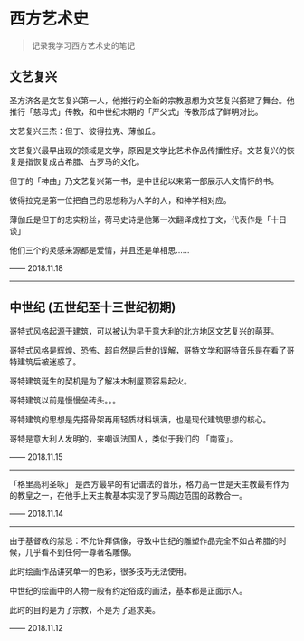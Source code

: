 # 西方艺术史

> 记录我学习西方艺术史的笔记

## 文艺复兴

圣方济各是文艺复兴第一人，他推行的全新的宗教思想为文艺复兴搭建了舞台。他推行「慈母式」传教，和中世纪末期的「严父式」传教形成了鲜明对比。

文艺复兴三杰：但丁、彼得拉克、薄伽丘。

文艺复兴最早出现的领域是文学，原因是文学比艺术作品传播性好。文艺复兴的恢复是指恢复成古希腊、古罗马的文化。

但丁的「神曲」乃文艺复兴第一书，是中世纪以来第一部展示人文情怀的书。

彼得拉克是第一位把自己的思想称为人学的人，和神学相对应。

薄伽丘是但丁的忠实粉丝，荷马史诗是他第一次翻译成拉丁文，代表作是「十日谈」

他们三个的灵感来源都是爱情，并且还是单相思......

—— 2018.11.18

***

## 中世纪 (五世纪至十三世纪初期)

哥特式风格起源于建筑，可以被认为早于意大利的北方地区文艺复兴的萌芽。

哥特式风格是辉煌、恐怖、超自然是后世的误解，哥特文学和哥特音乐是在看了哥特建筑后被迷惑了。

哥特建筑诞生的契机是为了解决木制屋顶容易起火。

哥特建筑以前是慢慢垒砖头。。。

哥特建筑的思想是先搭骨架再用轻质材料填满，也是现代建筑思想的核心。

哥特是意大利人发明的，来嘲讽法国人，类似于我们的 「南蛮」。

—— 2018.11.15

***

「格里高利圣咏」 是西方最早的有记谱法的音乐，格力高一世是天主教最有作为的教皇之一，在他手上天主教基本实现了罗马周边范围的政教合一。  

—— 2018.11.14

***

由于基督教的禁忌：不允许拜偶像，导致中世纪的雕塑作品完全不如古希腊的时候，几乎看不到任何一尊著名雕像。

此时绘画作品讲究单一的色彩，很多技巧无法使用。

中世纪的绘画中的人物一般有约定俗成的画法，基本都是正面示人。

此时的目的是为了宗教，不是为了追求美。

—— 2018.11.12




